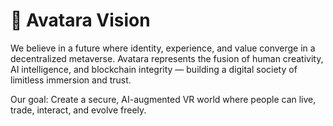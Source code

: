 # 🔮 Avatara Vision

We believe in a future where identity, experience, and value converge in a decentralized metaverse. Avatara represents the fusion of human creativity, AI intelligence, and blockchain integrity — building a digital society of limitless immersion and trust.

Our goal: Create a secure, AI-augmented VR world where people can live, trade, interact, and evolve freely.
